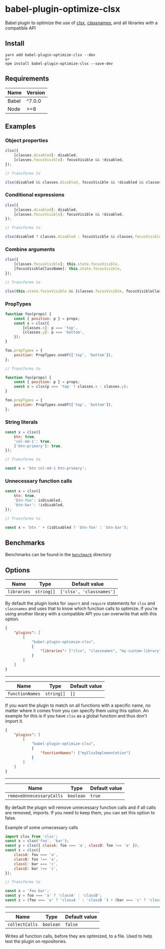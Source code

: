 # babel-plugin-optimize-clsx

Babel plugin to optimize the use of [clsx](https://github.com/lukeed/clsx), [classnames](https://github.com/JedWatson/classnames), and all libraries with a compatible API

## Install

```
yarn add babel-plugin-optimize-clsx --dev
or
npm install babel-plugin-optimize-clsx --save-dev
```

## Requirements

| Name  | Version |
| ----- | ------- |
| Babel | ^7.0.0  |
| Node  | >=8     |

## Examples

### Object properties

```javascript
clsx({
	[classes.disabled]: disabled,
	[classes.focusVisible]: focusVisible && !disabled,
});

// Transforms to

clsx(disabled && classes.disabled, focusVisible && !disabled && classes.focusVisible);
```

### Conditional expressions

```javascript
clsx({
	[classes.disabled]: disabled,
	[classes.focusVisible]: focusVisible && !disabled,
});

// Transforms to

clsx(disabled ? classes.disabled : focusVisible && classes.focusVisible);
```

### Combine arguments

```javascript
clsx({
	[classes.focusVisible]: this.state.focusVisible,
	[focusVisibleClassName]: this.state.focusVisible,
});

// Transforms to

clsx(this.state.focusVisible && [classes.focusVisible, focusVisibleClassName]);
```

### PropTypes

```javascript
function foo(props) {
	const { position: p } = props;
	const x = clsx({
		[classes.x]: p === 'top',
		[classes.y]: p === 'bottom',
	});
}

foo.propTypes = {
	position: PropTypes.oneOf(['top', 'bottom']),
};

// Transforms to

function foo(props) {
	const { position: p } = props;
	const x = clsx(p === 'top' ? classes.x : classes.y);
}

foo.propTypes = {
	position: PropTypes.oneOf(['top', 'bottom']),
};
```

### String literals

```javascript
const x = clsx({
	btn: true,
	'col-md-1': true,
	['btn-primary']: true,
});

// Transforms to

const x = 'btn col-md-1 btn-primary';
```

### Unnecessary function calls

```javascript
const x = clsx({
	btn: true,
	'btn-foo': isDisabled,
	'btn-bar': !isDisabled,
});

// Transforms to

const x = 'btn ' + (isDisabled ? 'btn-foo' : 'btn-bar');
```

## Benchmarks

Benchmarks can be found in the [`benchmark`](/benchmark) directory

## Options

| Name        | Type       | Default value            |
| ----------- | ---------- | ------------------------ |
| `libraries` | `string[]` | `['clsx', 'classnames']` |

By default the plugin looks for `import` and `require` statements for `clsx` and `classnames` and uses that to know which function calls to optimize. If you're using another library with a compatible API you can overwrite that with this option.

```json
{
	"plugins": [
		[
			"babel-plugin-optimize-clsx",
			{
				"libraries": ["clsx", "classnames", "my-custom-library"]
			}
		]
	]
}
```

---

| Name            | Type       | Default value |
| --------------- | ---------- | ------------- |
| `functionNames` | `string[]` | `[]`          |

If you want the plugin to match on all functions with a specific name, no matter where it comes from you can specify them using this option. An example for this is if you have `clsx` as a global function and thus don't import it.

```json
{
	"plugins": [
		[
			"babel-plugin-optimize-clsx",
			{
				"functionNames": ["myClsxImplementation"]
			}
		]
	]
}
```

---

| Name                     | Type      | Default value |
| ------------------------ | --------- | ------------- |
| `removeUnnecessaryCalls` | `boolean` | `true`        |

By default the plugin will remove unnecessary function calls and if all calls are removed, imports. If you need to keep them, you can set this option to false.

Example of some unnecessary calls

```javascript
import clsx from 'clsx';
const x = clsx('foo', 'bar');
const y = clsx({ classA: foo === 'a', classB: foo !== 'a' });
const z = clsx({
	classA: foo === 'a',
	classB: foo !== 'a',
	classC: bar === 'c',
	classD: bar !== 'c',
});

// Transforms to

const x = 'foo bar';
const y = foo === 'a' ? 'classA' : 'classB';
const z = (foo === 'a' ? 'classA ' : 'classB ') + (bar === 'c' ? 'classC' : 'classD');
```

---

| Name           | Type      | Default value |
| -------------- | --------- | ------------- |
| `collectCalls` | `boolean` | `false`       |

Writes all function calls, before they are optimized, to a file. Used to help test the plugin on repositories.
